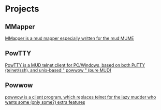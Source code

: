 Projects
=======

MMapper
-------
[MMapper is a mud mapper especially written for the mud MUME](https://mume.github.io/MMapper/)

PowTTY
-------
[PowTTY is a MUD telnet client for PC/Windows, based on both PuTTY (telnet/ssh), and unix-based " powwow " (pure MUD)](http://www.elvenrunes.com/powtty/)

Powwow
-------
[powwow is a client program, which replaces telnet for the lazy mudder who wants some (only some?) extra features](https://www.hoopajoo.net/projects/powwow.html)
